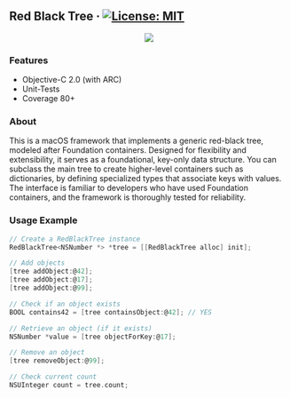 ## Red Black Tree &middot; [![License: MIT](https://img.shields.io/badge/License-MIT-yellow.svg)](https://opensource.org/licenses/MIT) 

<p align="center">
  <img src="https://image.ibb.co/n0LNG5/rbt.png">
</p>

### Features
<ul>
    <li>Objective-C 2.0 (with ARC)</li>
    <li>Unit-Tests</li>
    <li>Coverage 80+</li>
</ul>

### About
This is a macOS framework that implements a generic red-black tree, modeled after Foundation containers. Designed for flexibility and extensibility, it serves as a foundational, key-only data structure. You can subclass the main tree to create higher-level containers such as dictionaries, by defining specialized types that associate keys with values. The interface is familiar to developers who have used Foundation containers, and the framework is thoroughly tested for reliability.

### Usage Example
```objective-c
// Create a RedBlackTree instance
RedBlackTree<NSNumber *> *tree = [[RedBlackTree alloc] init];

// Add objects
[tree addObject:@42];
[tree addObject:@17];
[tree addObject:@99];

// Check if an object exists
BOOL contains42 = [tree containsObject:@42]; // YES

// Retrieve an object (if it exists)
NSNumber *value = [tree objectForKey:@17];

// Remove an object
[tree removeObject:@99];

// Check current count
NSUInteger count = tree.count;
